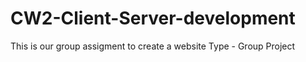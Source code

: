 # CW2-Client-Server-development
This is our group assigment to create a website
Type - Group Project

